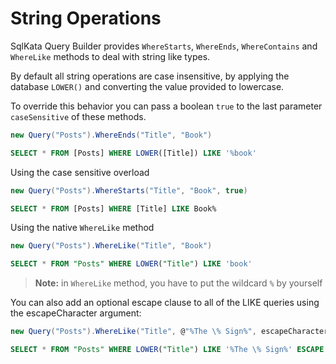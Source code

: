 String Operations
=================

SqlKata Query Builder provides `WhereStarts`, `WhereEnds`, `WhereContains` and `WhereLike` methods to deal with string like types.

By default all string operations are case insensitive, by applying the database `LOWER()` and converting the value provided to lowercase.

To override this behavior you can pass a boolean `true` to the last parameter `caseSensitive` of these methods.


```cs
new Query("Posts").WhereEnds("Title", "Book")
```

```sql
SELECT * FROM [Posts] WHERE LOWER([Title]) LIKE '%book'
```

Using the case sensitive overload

```cs
new Query("Posts").WhereStarts("Title", "Book", true)
```

```sql
SELECT * FROM [Posts] WHERE [Title] LIKE Book%
```

Using the native `WhereLike` method

```cs
new Query("Posts").WhereLike("Title", "Book")
```

```sql
SELECT * FROM "Posts" WHERE LOWER("Title") LIKE 'book'
```

> **Note:** in `WhereLike` method, you have to put the wildcard `%` by yourself

You can also add an optional escape clause to all of the LIKE queries using the escapeCharacter argument:

```cs
new Query("Posts").WhereLike("Title", @"%The \% Sign%", escapeCharacter=@"\")
```

```sql
SELECT * FROM "Posts" WHERE LOWER("Title") LIKE '%The \% Sign%' ESCAPE '\'
```
